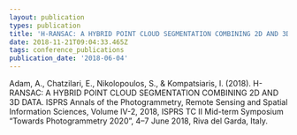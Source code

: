 ```yaml
---
layout: publication
types: publication
title: 'H-RANSAC: A HYBRID POINT CLOUD SEGMENTATION COMBINING 2D AND 3D DATA'
date: 2018-11-21T09:04:33.465Z
tags: conference_publications
publication_date: '2018-06-04'
---
```

Adam, A., Chatzilari, E., Nikolopoulos, S., & Kompatsiaris, I. (2018). H-RANSAC: A HYBRID POINT CLOUD SEGMENTATION COMBINING 2D AND 3D DATA. ISPRS Annals of the Photogrammetry, Remote Sensing and Spatial Information Sciences, Volume IV-2, 2018, ISPRS TC II Mid-term Symposium “Towards Photogrammetry 2020”, 4–7 June 2018, Riva del Garda, Italy.
